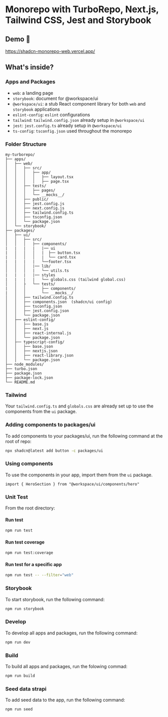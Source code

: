# Monorepo with TurboRepo, Next.js, Tailwind CSS, Jest and Storybook

## Demo 👀

https://shadcn-monorepo-web.vercel.app/

## What's inside?

### Apps and Packages
- `web`: a landing page 
- `storybook`: document for @workspace/ui
- `@workspace/ui`: a stub React component library for both `web` and `storybook` applications
- `eslint-config`: `eslint` configurations
- `tailwind`: `tailwind.config.json` already setup in `@workspace/ui`
- `jest`: `jest.config.ts` already setup in `@workspace/ui`
- `ts-config`: `tsconfig.json` used throughout the monorepo

### Folder Structure

```
my-turborepo/
├── apps/
│   ├── web/
│   │   ├── src/
│   │   │   ├── app/
│   │   │   │   ├── layout.tsx
│   │   │   │   ├── page.tsx
│   │   ├── tests/
│   │   │   ├── pages/
│   │   │   └── __mocks__/
│   │   ├── public/
│   │   ├── jest.config.js
│   │   ├── next.config.js
│   │   ├── tailwind.config.ts
│   │   ├── tsconfig.json
│   │   └── package.json
│   └── storybook/  
├── packages/
│   ├── ui/
│   │   ├── src/
│   │   │   ├── components/  
|   |   |   |   |── ui
|   │   │   │   |  ├── button.tsx
|   │   │   │   |  └── card.tsx
|   |   |   |   └──footer.tsx
│   │   │   |── lib/
│   │   │   |   └── utils.ts
|   |   |   |── styles
|   |   |   |   └── globals.css (tailwind global.css)
│   │   ├   └── tests/
|   │   │       ├── components/
|   │   │       └── __mocks__/
│   │   ├── tailwind.config.ts
│   │   ├── components.json  (shadcn/ui config)
│   │   ├── tsconfig.json
│   │   ├── jest.config.json
│   │   └── package.json
│   ├── eslint-config/
│   │   ├── base.js
│   │   ├── next.js
│   │   ├── react-internal.js
│   │   └── package.json
│   ├── typescript-config/
│   │   ├── base.json
│   │   ├── nextjs.json
│   │   ├── react-library.json
│   │   └── package.json
├── node_modules/
├── turbo.json
├── package.json
├── package-lock.json
└── README.md
```

### Tailwind

Your `tailwind.config.ts` and `globals.css` are already set up to use the components from the `ui` package.

### Adding components to packages/ui

To add components to your packages/ui, run the following command at the root of repo:

```bash
npx shadcn@latest add button -c packages/ui
```

### Using components

To use the components in your app, import them from the `ui` package.

```tsx
import { HeroSection } from "@workspace/ui/components/hero"
```

### Unit Test 
From the root directory: 

#### Run test

```bash
npm run test
```

#### Run test coverage

```bash
npm run test:coverage
```

#### Run test for a specific app

```bash
npm run test -- --filter="web"
```

### Storybook
To start storybook, run the following command:

```bash
npm run storybook
```

### Develop 
To develop all apps and packages, run the following command:

```bash
npm run dev
```

### Build
To build all apps and packages, run the folowing commad: 

```bash
npm run build
```

### Seed data strapi
To add seed data to the app, run the following command:
```bash
npm run seed
```